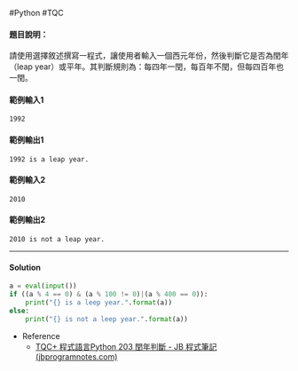 #Python #TQC 
#### 題目說明：

請使用選擇敘述撰寫一程式，讓使用者輸入一個西元年份，然後判斷它是否為閏年（leap year）或平年。其判斷規則為：每四年一閏，每百年不閏，但每四百年也一閏。

#### 範例輸入1

```
1992
```

#### 範例輸出1

```
1992 is a leap year.
```

#### 範例輸入2

```
2010
```

#### 範例輸出2

```
2010 is not a leap year.
```

---
#### Solution

```python linenums="1"
a = eval(input())
if ((a % 4 == 0) & (a % 100 != 0)|(a % 400 == 0)):
	print("{} is a leep year.".format(a))
else:
	print("{} is not a leep year.".format(a))
```
- Reference
	- [TQC+ 程式語言Python 203 閏年判斷 - JB 程式筆記 (jbprogramnotes.com)](https://jbprogramnotes.com/2020/05/tqc-%e7%a8%8b%e5%bc%8f%e8%aa%9e%e8%a8%80python-203-%e9%96%8f%e5%b9%b4%e5%88%a4%e6%96%b7/)